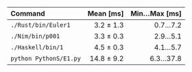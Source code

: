 | Command | Mean [ms] | Min…Max [ms] |
|:---|---:|---:|
| `./Rust/bin/Euler1` | 3.2 ± 1.3 | 0.7…7.2 |
| `./Nim/bin/p001` | 3.3 ± 0.3 | 2.9…5.1 |
| `./Haskell/bin/1` | 4.5 ± 0.3 | 4.1…5.7 |
| `python PythonS/E1.py` | 14.8 ± 9.2 | 6.3…37.8 |
